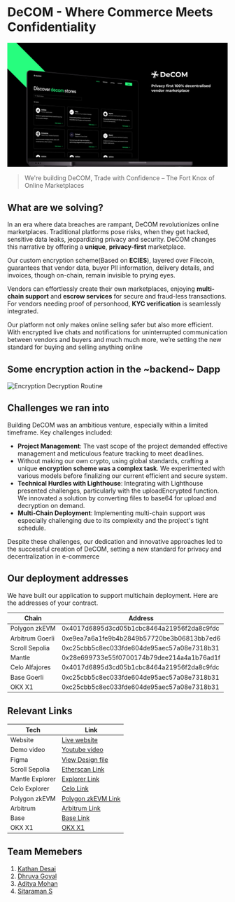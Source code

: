 # DeCOM - Where Commerce Meets Confidentiality

![Landing Image Comes here](./public/decom-landing.png)

> We're building DeCOM, Trade with Confidence – The Fort Knox of Online Marketplaces

## What are we solving?

In an era where data breaches are rampant, DeCOM revolutionizes online marketplaces. Traditional platforms pose risks, when they get hacked, sensitive data leaks, jeopardizing privacy and security. DeCOM changes this narrative by offering a **unique**, **privacy-first** marketplace.

Our custom encryption scheme(Based on **ECIES**), layered over Filecoin, guarantees that vendor data, buyer PII information, delivery details, and invoices, though on-chain, remain invisible to prying eyes.

Vendors can effortlessly create their own marketplaces, enjoying **multi-chain support** and **escrow services** for secure and fraud-less transactions. For vendors needing proof of personhood, **KYC verification** is seamlessly integrated.

Our platform not only makes online selling safer but also more efficient. With encrypted live chats and notifications for uninterrupted communication between vendors and buyers and much much more, we’re setting the new standard for buying and selling anything online

## Some encryption action in the ~backend~ Dapp

![Encryption Decryption Routine](https://lh3.googleusercontent.com/u/0/drive-viewer/AK7aPaB_zyTFgDcDt4HtDo3KNQaqIEspgv2Wo-9rx5Ptv3Xo5Phd3S79tUNLYKQiFB5ggND-lEw5znpu0AsY3zbQsik8_c-pDg=w2880-h1650)

## Challenges we ran into

Building DeCOM was an ambitious venture, especially within a limited timeframe. Key challenges included:

- **Project Management**: The vast scope of the project demanded effective management and meticulous feature tracking to meet deadlines.
- Without making our own crypto, using global standards, crafting a unique **encryption scheme was a complex task**. We experimented with various models before finalizing our current efficient and secure system.
- **Technical Hurdles with Lighthouse**: Integrating with Lighthouse presented challenges, particularly with the uploadEncrypted function. We innovated a solution by converting files to base64 for upload and decryption on demand.
- **Multi-Chain Deployment**: Implementing multi-chain support was especially challenging due to its complexity and the project's tight schedule.

Despite these challenges, our dedication and innovative approaches led to the successful creation of DeCOM, setting a new standard for privacy and decentralization in e-commerce

## Our deployment addresses

We have built our application to support multichain deployment. Here are the addresses of your contract.

| Chain    | Address |
| -------- | ------- |
| Polygon zkEVM  | 0x4017d6895d3cd05b1cbc8464a21956f2da8c9fdc    |
| Arbitrum Goerli | 0xe9ea7a6a1fe9b4b2849b57720be3b06813bb7ed6     |
| Scroll Sepolia    | 0xc25cbb5c8ec033fde604de95aec57a08e7318b31    |
| Mantle  | 0x28e699733e55f0700174b79dee214a4a1b76ad1f    |
| Celo Alfajores    | 0x4017d6895d3cd05b1cbc8464a21956f2da8c9fdc    |
| Base Goerli    | 0xc25cbb5c8ec033fde604de95aec57a08e7318b31    |
| OKX X1    | 0xc25cbb5c8ec033fde604de95aec57a08e7318b31    |

## Relevant Links

| Tech    | Link |
| -------- | ------- |
| Website   | [Live website](https://decom-ethindia.vercel.app/)    |
| Demo video | [Youtube video](https://drive.google.com/file/d/1KedZXWx88NYvrG9nW1D5s9O6wkzlw7Ze/view?usp=sharing)     |
| Figma  | [View Design file](https://www.figma.com/file/S9vhU3SXR0YrHPo84UlJIi/DeCOM?type=design&node-id=4%3A65&mode=design&t=ffW8a8p8dUuEsGpg-1)    |
| Scroll Sepolia | [Etherscan Link](https://sepolia-blockscout.scroll.io/address/0xC25cBB5C8EC033Fde604De95aEc57a08E7318b31) |
| Mantle Explorer | [Explorer Link](https://explorer.mantle.xyz/address/0x28E699733E55F0700174b79Dee214a4a1B76aD1f) |
| Celo Explorer | [Celo Link](https://explorer.celo.org/alfajores/address/0x4017d6895D3cD05b1cBc8464A21956f2dA8C9FDc) |
| Polygon zkEVM | [Polygon zkEVM Link](https://testnet-zkevm.polygonscan.com/address/0x4017d6895d3cd05b1cbc8464a21956f2da8c9fdc) |
| Arbitrum | [Arbitrum Link](https://testnet.arbiscan.io/address/0xe9ea7a6a1fe9b4b2849b57720be3b06813bb7ed6) |
| Base | [Base Link](https://goerli.basescan.org/address/0xc25cbb5c8ec033fde604de95aec57a08e7318b31) |
| OKX X1 | [OKX X1](https://www.oklink.com/x1-test/address/0xc25cbb5c8ec033fde604de95aec57a08e7318b31) |


## Team Memebers 

1. [Kathan Desai](https://github.com/kathan3009)
2. [Dhruva Goyal](https://github.com/shero4)
3. [Aditya Mohan](https://github.com/adityamhn)
4. [Sitaraman S](https://github.com/hackerbone)
